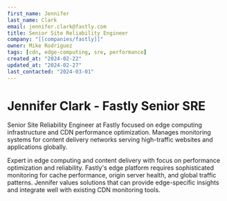 ```yaml
---
first_name: Jennifer
last_name: Clark
email: jennifer.clark@fastly.com
title: Senior Site Reliability Engineer
company: "[[companies/fastly]]"
owner: Mike Rodriguez
tags: [cdn, edge-computing, sre, performance]
created_at: "2024-02-22"
updated_at: "2024-02-27"
last_contacted: "2024-03-01"
---
```


# Jennifer Clark - Fastly Senior SRE

Senior Site Reliability Engineer at Fastly focused on edge computing infrastructure and CDN performance optimization. Manages monitoring systems for content delivery networks serving high-traffic websites and applications globally.

Expert in edge computing and content delivery with focus on performance optimization and reliability. Fastly's edge platform requires sophisticated monitoring for cache performance, origin server health, and global traffic patterns. Jennifer values solutions that can provide edge-specific insights and integrate well with existing CDN monitoring tools.
